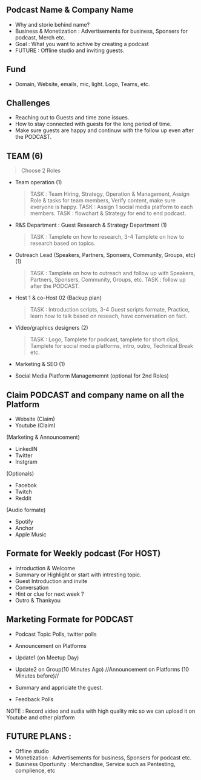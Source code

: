 ## Podcast Name & Company Name 
- Why and storie behind name? 
- Business & Monetization : Advertisements for business, Sponsers for podcast, Merch etc. 
- Goal : What you want to achive by creating a podcast
- FUTURE : Offline studio and inviting guests.

## Fund 
- Domain, Website, emails, mic, light. Logo, Teams, etc.

## Challenges
- Reaching out to Guests and time zone issues.
- How to stay connected with guests for the long period of time.
- Make sure guests are happy and continuw with the follow up even after the PODCAST.

## TEAM (6)
> Choose 2 Roles

- Team operation (1)
  > TASK : Team Hiring, Strategy, Operation & Management, Assign Role & tasks for team members, Verify content, make sure everyone is happy.
  > TASK : Assign 1 social media platform to each members.
  > TASK : flowchart & Strategy for end to end podcast. 
- R&S Department : Guest Research & Strategy Department (1)
  > TASK : Tamplete on how to research, 3-4 Tamplete on how to research based on topics.
- Outreach Lead (Speakers, Partners, Sponsers, Community, Groups, etc) (1)
  > TASK : Tamplete on how to outreach and follow up with Speakers, Partners, Sponsers, Community, Groups, etc. 
  > TASK : follow up after the PODCAST.
- Host 1 & co-Host 02 (Backup plan)
   > TASK : Introduction scripts, 3-4 Guest scripts formate,  Practice, learn how to talk based on reseach, have conversation on fact.
- Video/graphics designers (2) 
   > TASK : Logo, Tamplete for podcast, tamplete for short clips, Tamplete for social media platforms, intro, outro, Technical Break etc. 
- Marketing & SEO  (1)

- Social Media Platform Managememnt (optional for 2nd Roles)

## Claim PODCAST and company name on all the Platform

- Website (Claim)
- Youtube (Claim)

(Marketing & Announcement)
- LinkedIN
- Twitter
- Instgram

(Optionals)
- Facebok
- Twitch
- Reddit

(Audio formate)
- Spotify
- Anchor
- Apple Music

## Formate for Weekly podcast (For HOST)

- Introduction & Welcome 
- Summary or Highlight or start with intresting topic.
- Guest Introduction and invite
- Conversation
- Hint or clue for next week ?
- Outro & Thankyou

## Marketing Formate for PODCAST 

- Podcast Topic Polls, twitter polls
- Announcement on Platforms
- Update1 (on Meetup Day)
- Update2 on Group(10 Minutes Ago)
//Announcement on Platforms (10 Minutes before)//

- Summary and appriciate the guest.
- Feedback Polls 

NOTE : Record video and audia with high quality mic so we can upload it on Youtube and other platform

## FUTURE PLANS :
- Offline studio
- Monetization : Advertisements for business, Sponsers for podcast etc.
- Business Oportunity : Merchandise, Service such as Pentesting, complience, etc



